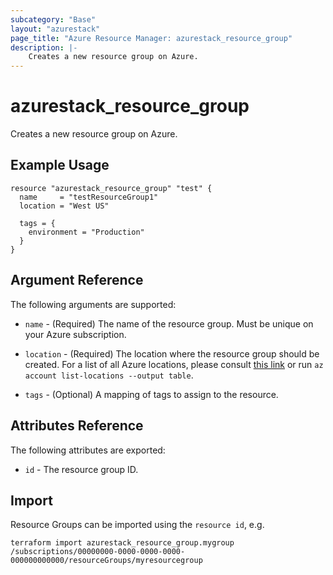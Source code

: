 ```yaml
---
subcategory: "Base"
layout: "azurestack"
page_title: "Azure Resource Manager: azurestack_resource_group"
description: |-
    Creates a new resource group on Azure.
---
```


# azurestack_resource_group

Creates a new resource group on Azure.

## Example Usage

```hcl
resource "azurestack_resource_group" "test" {
  name     = "testResourceGroup1"
  location = "West US"

  tags = {
    environment = "Production"
  }
}
```

## Argument Reference

The following arguments are supported:

* `name` - (Required) The name of the resource group. Must be unique on your
    Azure subscription.

* `location` - (Required) The location where the resource group should be created.
    For a list of all Azure locations, please consult [this link](http://azure.microsoft.com/en-us/regions/) or run `az account list-locations --output table`.

* `tags` - (Optional) A mapping of tags to assign to the resource.

## Attributes Reference

The following attributes are exported:

* `id` - The resource group ID.


## Import

Resource Groups can be imported using the `resource id`, e.g.

```shell
terraform import azurestack_resource_group.mygroup /subscriptions/00000000-0000-0000-0000-000000000000/resourceGroups/myresourcegroup
```
